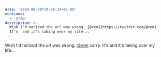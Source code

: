 ```yaml
---
date: '2010-06-29T19:06:24+01:00'
mentions:
  - '@rem'
description: >-
  Wish I'd noticed the url was wrong. [@rem](https://twitter.com/@rem) sorry.
  It's  and it's taking over my life...
---
```

Wish I'd noticed the url was wrong. [@rem](https://twitter.com/@rem) sorry. It's  and it's taking over my life...
